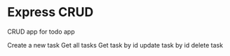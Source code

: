 # Express CRUD

CRUD app for todo app

Create a new task
Get all tasks
Get task by id
update task by id
delete task


